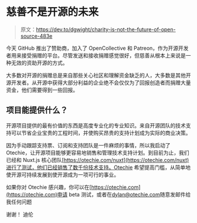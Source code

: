 # 慈善不是开源的未来

> 原文：<https://dev.to/dgwight/charity-is-not-the-future-of-open-source-483e>

今天 GitHub 推出了赞助商，加入了 OpenCollective 和 Patreon，作为开源开发者用来接受捐赠的平台。尽管发送和接收捐赠感觉很好，但慈善从根本上来说是一种无效的资助开源的方式。

大多数对开源的捐赠总是来自那些关心社区和理解资金缺乏的人，大多数是其他开源开发者。从开源中获得大部分利益的企业绝不会仅仅为了回报创造者而捐赠大量资金，他们需要得到一些回报。

## 项目能提供什么？

开源项目提供的最有价值的东西是高度专业化的专业知识。来自开源团队的技术支持可以节省企业宝贵的工程时间，并使购买昂贵的支持计划成为实际的商业决策。

因为手动跟踪支持票、订阅和支持团队是一件麻烦的事情，所以我启动了 Otechie，让开源项目能够更容易地销售和管理技术支持计划。到目前为止，我们已经和 Nuxt.js 核心团队[https://otechie.com/nuxt](https://otechie.com/nuxt)进行了测试，他们已经销售了数千份技术支持。Otechie 希望提高门槛，从简单地使开源可持续发展到使开源成为一项可行的事业。

如果你对 Otechie 感兴趣，你可以在[https://otechie.com](https://otechie.com)申请 beta 测试，或者在[dylan@otechie.com](mailto:dylan@otechie.com)随意发邮件给我任何问题

谢谢！
迪伦